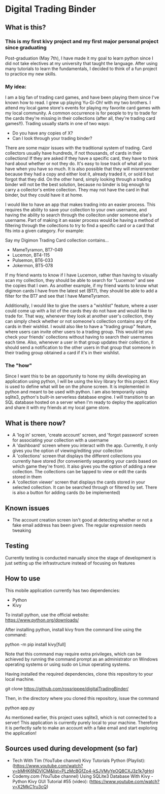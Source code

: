 # Digital Trading Binder
## What is this?
### This is my first kivy project and my first major personal project since graduating
Post-graduation (May 7th), I have made it my goal to learn python since I did not take electives at my university that taught the language. After using many tutorials to learn the fundamentals, I decided to think of a fun project to practice my new skills.

### My idea:
I am a big fan of trading card games, and have been playing them since I've known how to read. I grew up playing Yu-Gi-Oh! with my two brothers. I attend my local game store's events for playing my favorite card games with my local community. A common occurrence is for people to try to trade for the cards they're missing in their collections (after all, they're trading card games!!). Trading usually starts in one of two ways:

* Do you have any copies of X?
* Can I look through your trading binder?

There are some major issues with the traditional system of trading. Card collectors usually have hundreds, if not thousands, of cards in their collections! If they are asked if they have a specific card, they have to think hard about whether or not they do. It's easy to lose track of what all you have when you have so much. It is also possible that they will misremember because they had a copy and either lost it, already traded it, or sold it but forgot that they did. On the other hand, simply looking through a trading binder will not be the best solution, because no binder is big enough to carry a collector's entire collection. They may not have the card in that binder, but they could have it at home.

I would like to have an app that makes trading into an easier process. This requires the ability to save your collection to your own username, and having the ability to search through the colleciton under someone else's username. Part of making it an easier process would be having a method of filtering through the collections to try to find a specific card or a card that fits into a given category. For example:

Say my Digimon Trading Card collection contains...

* MameTyramon, BT7-049
* Lucemon, BT4-115
* Pulsemon, BT6-033
* Jokermon, BT5-078

If my friend wants to know if I have Lucemon, rather than having to visually scan my collection, they should be able to search for "Lucemon" and see the copies that I own. As another example, if my friend wants to know what digimon cards I have from the latest set (BT7), they should be able to add a filter for the BT7 and see that I have MameTyramon.

Additionally, I would like to give the users a "wishlist" feature, where a user could come up with a list of the cards they do not have and would like to trade for. That way, whenever they look at another user's collection, they can simply check whether or not someone's collection contains any of the cards in their wishlist. I would also like to have a "trading group" feature, where users can invite other users to a trading group. This would let you check your friends' collections without having to search their usernames each time. Also, whenever a user in that group updates their collection, it should send a notification to the other users in that group that someone in their trading group obtained a card if it's in their wishlist.

### The "how"
Since I want this to be an opportunity to hone my skills developing an application using python, I will be using the kivy library for this project. Kivy is used to define what will be on the phone screen. It is implemented in python and meant to be used with python. I am also temporarily using sqlite3, python's built-in serverless database engine. I will transition to an SQL database hosted on a server when I'm ready to deploy the application and share it with my friends at my local game store.

## What is there now?
* A 'log in' screen, 'create account' screen, and 'forgot password' screen for associating your collection with a username
* A 'dashboard' screen where you interact with the app. Currently, it only gives you the option of viewing/editing your collection
* A 'collections' screen that displays the different collections you currently have stored (for conveniently separating your cards based on which game they're from). It also gives you the option of adding a new collection. The collections can be tapped to view or edit the cards stored in them
* A 'collection viewer' screen that displays the cards stored in your selected collection. It can be searched through or filtered by set. There is also a button for adding cards (to be implemented)

## Known issues
* The account creation screen isn't good at detecting whether or not a fake email address has been given. The regular expression needs tweaking

## Testing
Currently testing is conducted manually since the stage of development is just setting up the infrastructure instead of focusing on features

## How to use
This mobile application currently has two dependencies:
* Python
* Kivy

To install python, use the official website: https://www.python.org/downloads/

After installing python, install kivy from the command line using the command:

python -m pip install kivy[full]

Note that this command may require extra privileges, which can be achieved by running the command prompt as an administrator on Windows operating systems or using sudo on Linux operating systems.

Having installed the required dependencies, clone this repository to your local machine.

git clone https://github.com/rossrippee/digitalTradingBinder/

Then, in the directory where you cloned this repository, issue the command

python app.py

As mentioned earlier, this project uses sqlite3, which is not connected to a server! This application is currently purely local to your machine. Therefore it is perfectly safe to make an account with a fake email and start exploring the application!

## Sources used during development (so far)
* Tech With Tim (YouTube channel) Kivy Tutorials Python (Playlist): (https://www.youtube.com/watch?v=bMHK6NDVlCM&list=PLzMcBGfZo4-kSJVMyYeOQ8CXJ3z1k7gHn)
* Codemy.com (YouTube channel) Using SQLite3 Database With Kivy - Python Kivy GUI Tutorial #55 (video): (https://www.youtube.com/watch?v=X2MkC1ru3cQ)
